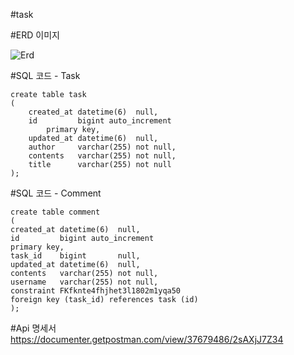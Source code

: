 #task

#ERD 이미지

![Erd](https://github.com/user-attachments/assets/74ea2a4f-f9aa-47b7-a704-17df73808197)




#SQL 코드 - Task
```
create table task
(
    created_at datetime(6)  null,
    id         bigint auto_increment
        primary key,
    updated_at datetime(6)  null,
    author     varchar(255) not null,
    contents   varchar(255) not null,
    title      varchar(255) not null
);
```



#SQL 코드 - Comment
```
create table comment
(
created_at datetime(6)  null,
id         bigint auto_increment
primary key,
task_id    bigint       null,
updated_at datetime(6)  null,
contents   varchar(255) not null,
username   varchar(255) not null,
constraint FKfknte4fhjhet3l1802m1yqa50
foreign key (task_id) references task (id)
);
```




#Api 명세서
https://documenter.getpostman.com/view/37679486/2sAXjJ7Z34